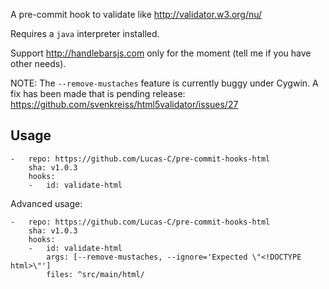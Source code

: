 A pre-commit hook to validate like http://validator.w3.org/nu/

Requires a `java` interpreter installed.

Support http://handlebarsjs.com only for the moment (tell me if you have other needs).

NOTE: The `--remove-mustaches` feature is currently buggy under Cygwin. A fix has been made that is pending release: https://github.com/svenkreiss/html5validator/issues/27

## Usage

```
-   repo: https://github.com/Lucas-C/pre-commit-hooks-html
    sha: v1.0.3
    hooks:
    -   id: validate-html
```

Advanced usage:

```
-   repo: https://github.com/Lucas-C/pre-commit-hooks-html
    sha: v1.0.3
    hooks:
    -   id: validate-html
        args: [--remove-mustaches, --ignore='Expected \"<!DOCTYPE html>\"']
        files: ^src/main/html/
```
